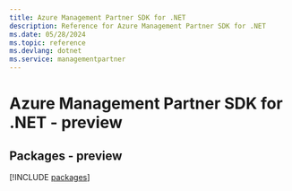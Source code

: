 ```yaml
---
title: Azure Management Partner SDK for .NET
description: Reference for Azure Management Partner SDK for .NET
ms.date: 05/28/2024
ms.topic: reference
ms.devlang: dotnet
ms.service: managementpartner
---
```

# Azure Management Partner SDK for .NET - preview
## Packages - preview
[!INCLUDE [packages](management-partner-index.md)]